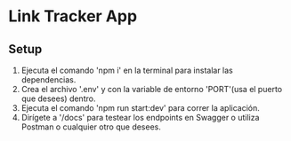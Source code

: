 # Link Tracker App

## Setup

1. Ejecuta el comando 'npm i' en la terminal para instalar las dependencias.
2. Crea el archivo '.env' y con la variable de entorno 'PORT'(usa el puerto que desees) dentro.
3. Ejecuta el comando 'npm run start:dev' para correr la aplicación.
4. Dirígete a '/docs' para testear los endpoints en Swagger o utiliza Postman o cualquier otro que desees.
